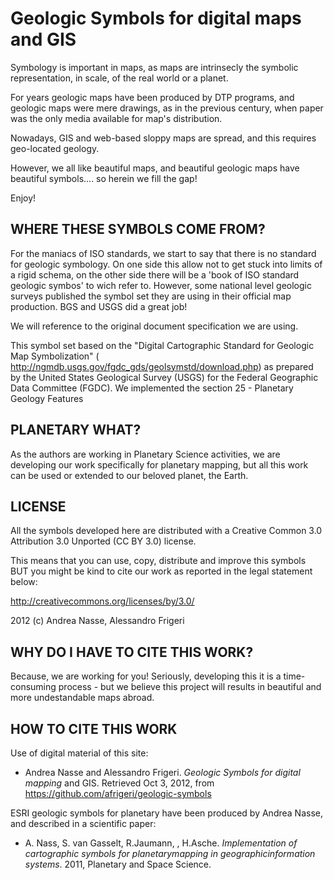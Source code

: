 Geologic Symbols for digital maps and GIS
=========================================

Symbology is important in maps, as maps are intrinsecly the symbolic representation, in scale, of the real world or a planet. 

For years geologic maps have been produced by DTP programs, and geologic maps were mere drawings, as in the previous century, when paper was the only media available for map's distribution.

Nowadays, GIS and web-based sloppy maps are spread, and this requires geo-located geology. 

However, we all like beautiful maps, and beautiful geologic maps have beautiful symbols.... so herein we fill the gap!

Enjoy!


WHERE THESE SYMBOLS COME FROM?
------------------------------

For the maniacs of ISO standards, we start to say that there is no standard for geologic symbology.  On one side this allow not to get stuck into limits of a rigid schema, on the other side there will be a 'book of ISO standard geologic symbos' to wich refer to.  However, some national level geologic surveys published the symbol set they are using in their official map production.  BGS and USGS did a great job!

We will reference to the original document specification we are using.

This symbol set based on the "Digital Cartographic Standard for Geologic Map Symbolization" ( http://ngmdb.usgs.gov/fgdc_gds/geolsymstd/download.php) as prepared by the United States Geological Survey (USGS) for the Federal Geographic Data Committee (FGDC). We implemented the section 25 - Planetary Geology Features


PLANETARY WHAT?
---------------

As the authors are working in Planetary Science activities, we are developing our work specifically for planetary mapping, but all this work can be used or extended to our beloved planet, the Earth.      

LICENSE
-------

All the symbols developed here are distributed with a Creative Common 3.0 Attribution 3.0 Unported (CC BY 3.0) license.

This means that you can use, copy, distribute and improve this symbols BUT you might be kind to cite our work as reported in the legal statement below:

http://creativecommons.org/licenses/by/3.0/

2012 (c) Andrea Nasse, Alessandro Frigeri


WHY DO I HAVE TO CITE THIS WORK?
--------------------------------

Because, we are working for you! Seriously, developing this it is a time-consuming process - but we believe this project will results in beautiful and more undestandable maps abroad.


HOW TO CITE THIS WORK
---------------------

Use of digital material of this site:

* Andrea Nasse and Alessandro Frigeri. _Geologic Symbols for digital mapping_ and GIS. Retrieved Oct 3, 2012, from https://github.com/afrigeri/geologic-symbols

ESRI geologic symbols for planetary have been produced by Andrea Nasse, and described in a scientific paper:
 
* A. Nass, S. van Gasselt, R.Jaumann, , H.Asche. _Implementation of cartographic symbols for planetarymapping in geographicinformation systems_. 2011, Planetary and Space Science.




